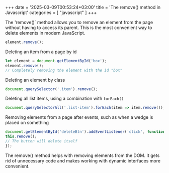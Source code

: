 +++
date = '2025-03-09T00:53:24+03:00'
title = 'The remove() method in Javascript'
categories = [ "javascript" ]
+++

The 'remove()` method allows you to remove an element from the page without having to access its parent. This is the most convenient way to delete elements in modern JavaScript.

```js
element.remove();
```

Deleting an item from a page by id

```js
let element = document.getElementById('box');
element.remove();
// Completely removing the element with the id "box"
```

Deleting an element by class

```js
document.querySelector('.item').remove();
```

Deleting all list items, using a combination with `forEach()`

```js
document.querySelectorAll('.list-item').forEach(item => item.remove());
```

Removing elements from a page after events, such as when a wedge is placed on something

```js
document.getElementById('deleteBtn').addEventListener('click', function() {
this.remove();
// The button will delete itself
});
```

The remove() method helps with removing elements from the DOM. It gets rid of unnecessary code and makes working with dynamic interfaces more convenient.